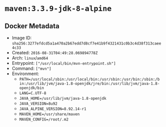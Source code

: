 # `maven:3.3.9-jdk-8-alpine`

## Docker Metadata

- Image ID: `sha256:3277efdcd5a1a470a2b67edd7d8cf7e41b9f4321431c0b3c4d38f313caee4c33`
- Created: `2016-08-31T04:49:28.069894778Z`
- Arch: `linux`/`amd64`
- Entrypoint: `["/usr/local/bin/mvn-entrypoint.sh"]`
- Command: `["mvn"]`
- Environment:
  - `PATH=/usr/local/sbin:/usr/local/bin:/usr/sbin:/usr/bin:/sbin:/bin:/usr/lib/jvm/java-1.8-openjdk/jre/bin:/usr/lib/jvm/java-1.8-openjdk/bin`
  - `LANG=C.UTF-8`
  - `JAVA_HOME=/usr/lib/jvm/java-1.8-openjdk`
  - `JAVA_VERSION=8u92`
  - `JAVA_ALPINE_VERSION=8.92.14-r1`
  - `MAVEN_HOME=/usr/share/maven`
  - `MAVEN_CONFIG=/root/.m2`
